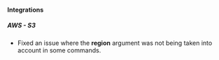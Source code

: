 
#### Integrations
##### AWS - S3
- Fixed an issue where the **region** argument was not being taken into account in some commands. 
